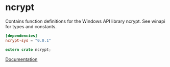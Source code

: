 # ncrypt #
Contains function definitions for the Windows API library ncrypt. See winapi for types and constants.

```toml
[dependencies]
ncrypt-sys = "0.0.1"
```

```rust
extern crate ncrypt;
```

[Documentation](https://retep998.github.io/doc/winapi/ncrypt/)
